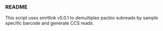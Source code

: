 ### README

This script uses smrtlink v5.0.1 to demultiplex pacbio subreads by sample specific barcode and generate CCS reads.

